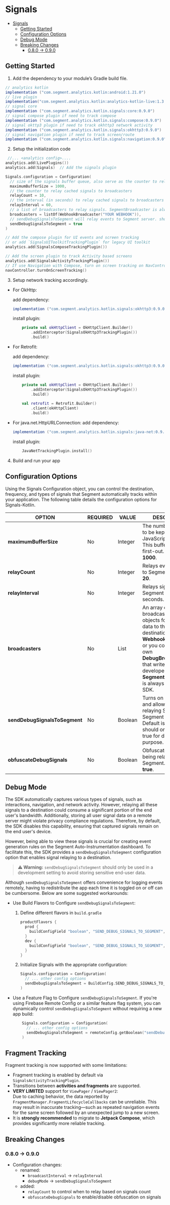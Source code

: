 # Signals
- [Signals](#signals)
  - [Getting Started](#getting-started)
  - [Configuration Options](#configuration-options)
  - [Debug Mode](#debug-mode)
  - [Breaking Changes](#breaking-changes)
    - [0.8.0 -\> 0.9.0](#080---090)

## Getting Started

1. Add the dependency to your module’s Gradle build file.
```groovy
// analytics kotlin 
implementation ("com.segment.analytics.kotlin:android:1.21.0")
// live plugin 
implementation("com.segment.analytics.kotlin:analytics-kotlin-live:1.3.0")
// signal core   
implementation ("com.segment.analytics.kotlin.signals:core:0.9.0")
// signal compose plugin if need to track compose     
implementation ("com.segment.analytics.kotlin.signals:compose:0.9.0")
// signal okttp3 plugin if need to track okhttp3 network activity  
implementation ("com.segment.analytics.kotlin.signals:okhttp3:0.9.0")
// signal navigation plugin if need to track screen/route  
implementation ("com.segment.analytics.kotlin.signals:navigation:0.9.0")
```

2. Setup the initialization code
```kotlin
 //... <analytics config>....
analytics.add(LivePlugins())
analytics.add(Signals)  // Add the signals plugin

Signals.configuration = Configuration(
  // size of the signals buffer queue, also serve as the counter to relay cached signals to broadcasters
  maximumBufferSize = 1000,
  // the counter to relay cached signals to broadcasters
  relayCount = 10,
  // the interval (in seconds) to relay cached signals to broadcasters
  relayInterval = 60,
  // a list of broadcasters to relay signals. SegmentBroadcaster is always added by the SDK
  broadcasters = listOf(WebhookBroadcaster("YOUR WEBHOOK")),
  // sendDebugSignalsToSegment will relay events to Segment server. should only be true for development purpose.
  sendDebugSignalsToSegment = true
)

// Add the compose plugin for UI events and screen tracking
// or add `SignalsUIToolkitTrackingPlugin` for legacy UI toolkit
analytics.add(SignalsComposeTrackingPlugin())

// Add the screen plugin to track Activity based screens
analytics.add(SignalsActivityTrackingPlugin())
// If use Navigation with Compose, turn on screen tracking on NavController
navController.turnOnScreenTracking()
```

3. Setup network tracking accordingly.

* For OkHttp:
  
  add dependency:
  ```groovy
  implementation ("com.segment.analytics.kotlin.signals:okhttp3:0.9.0")
  ```

  install plugin:
  ```kotlin
      private val okHttpClient = OkHttpClient.Builder()
          .addInterceptor(SignalsOkHttp3TrackingPlugin())
          .build()
  ```

* For Retrofit:

  add dependency:
  ```groovy
  implementation ("com.segment.analytics.kotlin.signals:okhttp3:0.9.0")
  ```
  
  install plugin:
  ```kotlin
      private val okHttpClient = OkHttpClient.Builder()
          .addInterceptor(SignalsOkHttp3TrackingPlugin())
          .build()
      
      val retrofit = Retrofit.Builder()
          .client(okHttpClient)
          .build()
  ```

* For java.net.HttpURLConnection:
    add dependency:
    ```groovy
    implementation ("com.segment.analytics.kotlin.signals:java-net:0.9.0")
    ```
    
    install plugin:
    ```kotlin
        JavaNetTrackingPlugin.install()
    ```

4. Build and run your app

## Configuration Options

Using the Signals Configuration object, you can control the destination, frequency, and types of signals that Segment automatically tracks within your application. The following table details the configuration options for Signals-Kotlin.

| OPTION            | REQUIRED | VALUE                     | DESCRIPTION |
|------------------|----------|---------------------------|-------------|
| **maximumBufferSize** | No  | Integer                   | The number of signals to be kept for JavaScript inspection. This buffer is first-in, first-out. Default is **1000**. |
| **relayCount** | No  | Integer                   | Relays every X signals to Segment. Default is **20**. |
| **relayInterval** | No  | Integer                   | Relays signals to Segment every X seconds. Default is **60**. |
| **broadcasters**  | No      | List<SignalBroadcaster>    | An array of broadcasters. These objects forward signal data to their destinations, like **WebhookBroadcaster**, or you could write your own **DebugBroadcaster** that writes logs to the developer console. **SegmentBroadcaster** is always added by the SDK. |
| **sendDebugSignalsToSegment**      | No      | Boolean                    | Turns on debug mode and allows the SDK relaying Signals to Segment server. Default is **false**. It should only be set to true for development purpose. |
| **obfuscateDebugSignals**      | No      | Boolean                    | Obfuscates signals being relayed to Segment. Default is **true**. |

## Debug Mode


The SDK automatically captures various types of signals, such as interactions, navigation, and network activity. However, relaying all these signals to a destination could consume a significant portion of the end user's bandwidth. Additionally, storing all user signal data on a remote server might violate privacy compliance regulations. Therefore, by default, the SDK disables this capability, ensuring that captured signals remain on the end user's device.  

However, being able to view these signals is crucial for creating event generation rules on the Segment Auto-Instrumentation dashboard. To facilitate this, the SDK provides a `sendDebugSignalsToSegment` configuration option that enables signal relaying to a destination.  

> **⚠️ Warning:** `sendDebugSignalsToSegment` should only be used in a development setting to avoid storing sensitive end-user data.

Although `sendDebugSignalsToSegment` offers convenience for logging events remotely, having to redistribute the app each time it is toggled on or off can be cumbersome. Below are some suggested workarounds:

* Use Build Flavors to Configure `sendDebugSignalsToSegment`:
  
  1. Define different flavors in `build.gradle`
      ```groovy
      productFlavors {
        prod {
          buildConfigField "boolean", "SEND_DEBUG_SIGNALS_TO_SEGMENT", "false"
        }
        dev {
          buildConfigField "boolean", "SEND_DEBUG_SIGNALS_TO_SEGMENT", "true"
        }
      }
      ``` 
  2. Initialize Signals with the appropriate configuration:
      ```kotlin
      Signals.configuration = Configuration(
        // ... other config options
        sendDebugSignalsToSegment = BuildConfig.SEND_DEBUG_SIGNALS_TO_SEGMENT
      )
      ```
* Use a Feature Flag to Configure `sendDebugSignalsToSegment`. If you're using Firebase Remote Config or a similar feature flag system, you can dynamically control `sendDebugSignalsToSegment` without requiring a new app build:
  ```kotlin
      Signals.configuration = Configuration(
        // ... other config options
        sendDebugSignalsToSegment = remoteConfig.getBoolean("sendDebugSignalsToSegment")
      )
  ```

## Fragment Tracking

Fragment tracking is now supported with some limitations:

- Fragment tracking is enabled by default via `SignalsActivityTrackingPlugin`.
- Transitions between **activities and fragments** are supported.
- **VERY LIMITED** support for `ViewPager` / `ViewPager2`:  
  Due to caching behavior, the data reported by `FragmentManager.FragmentLifecycleCallbacks` can be unreliable. This may result in inaccurate tracking—such as repeated navigation events for the same screen followed by an unexpected jump to a new screen.
- It is **strongly recommended** to migrate to **Jetpack Compose**, which provides significantly more reliable tracking.


## Breaking Changes

### 0.8.0 -> 0.9.0

* Configuration changes:
  * renamed:
    * `broadcastInterval` -> `relayInterval`
    * `debugMode` -> `sendDebugSignalsToSegment`
  * added:
    * `relayCount` to control when to relay based on signals count
    * `obfuscateDebugSignals` to enable/disable obfuscation on signals